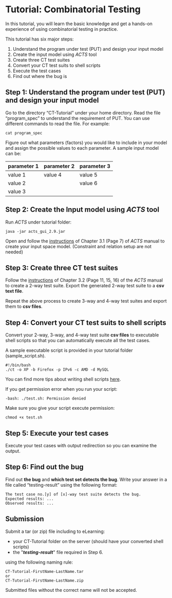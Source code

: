 ﻿# Tutorial: Combinatorial Testing

In this tutorial, you will learn the basic knowledge and get a hands-on experience of using combinatorial testing in practice.

This tutorial has six major steps:
 1. Understand the program under test (PUT) and design your input model
 2. Create the input model using  _ACTS_  tool
 3. Create  three  CT test suites
 4. Convert your CT test suits to shell scripts
 5. Execute the test cases
 6. Find out where the bug is

## Step 1: Understand the program under test (PUT) and design your input model

Go to the directory “CT-Tutorial” under your home directory. Read the file “program_spec” to understand the requirement of PUT. You can use different commands to read the file. For example:

    cat program_spec

Figure out what parameters (factors) you would like to include in your model and assign the possible values to each parameter. A sample input model can be:

| parameter 1 | parameter 2 | parameter 3|
|--|--|--|
|value 1| value 4 | value 5 |
|value 2|  | value 6 | 
|value 3|  |

## Step 2: Create the Input model using  _ACTS_  tool

Run *ACTS* under tutorial folder:

    java -jar acts_gui_2.9.jar
Open and follow the [instructions](https://paris.utdallas.edu/ewong/se6367/04-Tutorial/CT-Tutorial/acts_user_guide_2.92.pdf) of Chapter 3.1 (Page 7) of  _ACTS_ manual to create your input space model. (Constraint and relation setup are not needed)

## Step 3: Create  three  CT test suites

Follow the [instructions](https://paris.utdallas.edu/ewong/se6367/04-Tutorial/CT-Tutorial/acts_user_guide_2.92.pdf) of Chapter 3.2 (Page 11, 15, 16) of the  _ACTS_  manual to create a 2-way test suite. Export the generated 2-way test suite to a **csv text file**. 

Repeat the above process to create 3-way and 4-way test suites and export them to **csv files**.

## Step 4: Convert your CT test suits to shell scripts

Convert your 2-way, 3-way, and 4-way test suite **csv files** to executable shell scripts so that you can automatically execute all the test cases.

A sample executable script is provided in your tutorial folder (sample_script.sh).

    #!/bin/bash
    ./ct -o XP -b Firefox -p IPv6 -c AMD -d MySQL

You can find more tips about writing shell scripts [here](http://www.linfo.org/create_shell_1.html).

If you get permission error when you run your script:

    -bash: ./test.sh: Permission denied

Make sure you give your script execute permission:

    chmod +x test.sh

## Step 5: Execute your test cases

Execute your test cases with output redirection so you can examine the output.

## Step 6: Find out the bug
 
Find out **the bug** and **which test set detects the bug**. Write your answer in a file called “testing-result” using the following format:

    The test case no.[y] of [x]-way test suite detects the bug.
    Expected results: ...
    Observed results: ...

## Submission
Submit a tar (or zip) file including to eLearning:

 - your CT-Tutorial folder on the server (should have your converted shell scripts)
 - the "***testing-result***" file required in Step 6.

using the following naming rule:

    CT-Tutorial-FirstName-LastName.tar
    or
    CT-Tutorial-FirstName-LastName.zip

Submitted files without the correct name will not be accepted.




